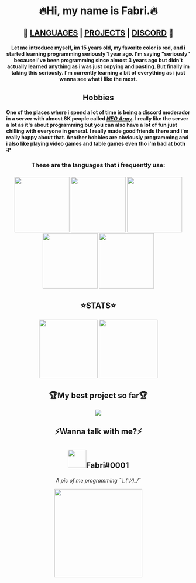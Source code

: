 <h1 align="center">🔥Hi, my name is Fabri.🔥</h1>
<h2 align="center">🚀
  <a href="#Languages">LANGUAGES</a> | 
  <a href="https://github.com/fabridora">PROJECTS</a> | 
  <a href="https://github.com/fabridora/#Contact">DISCORD</a>
🚀</h2>
<h4 align="center" name="Languages">Let me introduce myself, im 15 years old, my favorite color is red, and i started learning programming seriously 1 year ago. I'm saying "seriously" because i've been programming since almost 3 years ago but didn't actually learned anything as i was just copying and pasting. But finally im taking this seriously. I'm currently learning a bit of everything as i just wanna see what i like the most.</h4>

<h2 align="center">Hobbies</h2>
<h4>One of the places where i spend a lot of time is being a discord moderador in a server with almost 8K people called <a href="https://discord.gg/neoarmy"><em>NEO Army</em></a>. I really like the server a lot as it's about programming but you can also have a lot of fun just chilling with everyone in general. I really made good friends there and i'm really happy about that. Another hobbies are obviously programming and i also like playing video games and table games even tho i'm bad at both :P</h4>

<h3 align="center">These are the languages that i frequently use:</h3>
<h3 align="center"></h3>
<p align="center">
  <img height=150px src="https://cdn.discordapp.com/attachments/802205709709475891/829628178938069043/python.png"/>
  <img height=150px src="https://cdn.discordapp.com/attachments/802205709709475891/829628193597292565/javascript.png"/>
  <img height=150px src="https://cdn.discordapp.com/attachments/802205709709475891/829628354831187978/html.png"/>
  <img height=150px src="https://cdn.discordapp.com/attachments/802205709709475891/829628229236293652/css.png"/>
  <img height=150px src="https://cdn.discordapp.com/attachments/802205709709475891/829628207958851585/java.png"/>
</p>
<h2 align=center>⭐️STATS⭐️</h2>
<p align=center>
  <img height=160px src="https://github-readme-stats.vercel.app/api/top-langs/?username=FabriDora&layout=compact&theme=tokyonight&hide=html"/>
  <img height=160px src="https://github-readme-stats.vercel.app/api?username=FabriDora&theme=radical&show_icons=true">
</p>
<h2 align="center" name="Contact">🏆My best project so far🏆</h2>
<p align="center">
  <a href="https://github.com/fabridora/ztube"><img src="https://github-readme-stats.vercel.app/api/pin/?username=FabriDora&repo=ztube&theme=radical"/></a>
</p>
<h2 align="center">⚡Wanna talk with me?⚡</h2>
<h2 align="center">
  <img height=50px src="https://img.icons8.com/fluent/240/000000/discord-new-logo.png"/>Fabri#0001
</h2>
<p align="center"><em>A pic of me programming ¯\_(ツ)_/¯</em></p>
<p align="center">
  <img height=240px src="https://miro.medium.com/max/1000/1*4WSg9APOcsfPg5d2OY632w.gif"/>
</p>
